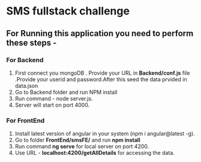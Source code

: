 # SMS fullstack challenge

## For Running this application you need to perform these steps -

###  For Backend
1. First connect you mongoDB . Provide your URL in **Backend/conf.js** file .Provide your userid and password.After this seed the data prvided in data.json
2. Go to Backend folder and run NPM install 
3. Run command - node server.js.
4. Server will start on port 4000.

###  For FrontEnd
1. Install latest version of angular in your system (npm i angular@latest -g).
2. Go to folder **FrontEnd/smsFE/** and run  **npm install**
3. Run command **ng serve** for local server on port 4200.
4. Use URL - **localhost:4200/getAllDetails** for accessing the data.
